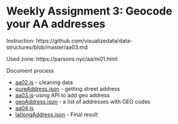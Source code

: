 <h1>Weekly Assignment 3: Geocode your AA addresses</h1>
<p>Instruction: https://github.com/visualizedata/data-structures/blob/master/aa03.md</p>
<p>Used zone: https://parsons.nyc/aa/m01.html</p>

Document process
<ul> 
<li><a href="https://github.com/skyladfah/Data_Structure/blob/main/Geocode%20AA%20address/aa02.js">aa02.js</a> - cleaning data</li>
<li><a href="https://github.com/skyladfah/Data_Structure/blob/main/Geocode%20AA%20address/pureAddress.json">pureAddress.json</a> - getting street address</li>
<li><a href="https://github.com/skyladfah/Data_Structure/blob/main/Geocode%20AA%20address/aa03.js">aa03.js</a>-using API to add geo address</li>
<li><a href="https://github.com/skyladfah/Data_Structure/blob/main/Geocode%20AA%20address/geoAddress.json">geoAddress.json</a> - a list of addresses with GEO codes</li>
<li><a href="https://github.com/skyladfah/Data_Structure/blob/main/Geocode%20AA%20address/aa04.js">aa04.js</a></li>
<li><a href="https://github.com/skyladfah/Data_Structure/blob/main/Geocode%20AA%20address/latlongAddress.json">latlongAddress.json</a> - Final result</li>
</ul>
